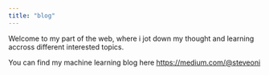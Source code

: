 ```yaml
---
title: "blog"
---
```


Welcome to my part of the web, where i jot down my thought and learning accross different interested topics.

You can find my machine learning blog here https://medium.com/@steveoni


